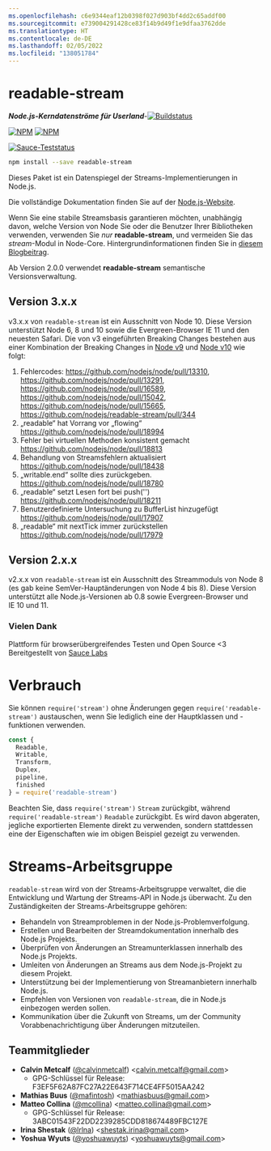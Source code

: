 ```yaml
---
ms.openlocfilehash: c6e9344eaf12b0398f027d903bf4dd2c65addf00
ms.sourcegitcommit: e739004291428ce83f14b9d49f1e9dfaa3762dde
ms.translationtype: HT
ms.contentlocale: de-DE
ms.lasthandoff: 02/05/2022
ms.locfileid: "138051784"
---
```

# <a name="readable-stream"></a>readable-stream

***Node.js-Kerndatenströme für Userland***-[![Buildstatus](https://travis-ci.com/nodejs/readable-stream.svg?branch=master)](https://travis-ci.com/nodejs/readable-stream)


[![NPM](https://nodei.co/npm/readable-stream.png?downloads=true&downloadRank=true)](https://nodei.co/npm/readable-stream/)
[![NPM](https://nodei.co/npm-dl/readable-stream.png?&months=6&height=3)](https://nodei.co/npm/readable-stream/)


[![Sauce-Teststatus](https://saucelabs.com/browser-matrix/readabe-stream.svg)](https://saucelabs.com/u/readabe-stream)

```bash
npm install --save readable-stream
```

Dieses Paket ist ein Datenspiegel der Streams-Implementierungen in Node.js.

Die vollständige Dokumentation finden Sie auf der [Node.js-Website](https://nodejs.org/dist/v10.19.0/docs/api/stream.html).

Wenn Sie eine stabile Streamsbasis garantieren möchten, unabhängig davon, welche Version von Node Sie oder die Benutzer Ihrer Bibliotheken verwenden, verwenden Sie *nur* **readable-stream**, und vermeiden Sie das *stream*-Modul in Node-Core. Hintergrundinformationen finden Sie in [diesem Blogbeitrag](http://r.va.gg/2014/06/why-i-dont-use-nodes-core-stream-module.html).

Ab Version 2.0.0 verwendet **readable-stream** semantische Versionsverwaltung.

## <a name="version-3xx"></a>Version 3.x.x

v3.x.x von `readable-stream` ist ein Ausschnitt von Node 10. Diese Version unterstützt Node 6, 8 und 10 sowie die Evergreen-Browser IE 11 und den neuesten Safari. Die von v3 eingeführten Breaking Changes bestehen aus einer Kombination der Breaking Changes in [Node v9](https://nodejs.org/en/blog/release/v9.0.0/) und [Node v10](https://nodejs.org/en/blog/release/v10.0.0/) wie folgt:

1. Fehlercodes: https://github.com/nodejs/node/pull/13310, https://github.com/nodejs/node/pull/13291, https://github.com/nodejs/node/pull/16589, https://github.com/nodejs/node/pull/15042, https://github.com/nodejs/node/pull/15665, https://github.com/nodejs/readable-stream/pull/344
2. „readable“ hat Vorrang vor „flowing“ https://github.com/nodejs/node/pull/18994
3. Fehler bei virtuellen Methoden konsistent gemacht https://github.com/nodejs/node/pull/18813
4. Behandlung von Streamsfehlern aktualisiert https://github.com/nodejs/node/pull/18438
5. „writable.end“ sollte dies zurückgeben.
   https://github.com/nodejs/node/pull/18780
6. „readable“ setzt Lesen fort bei push('') https://github.com/nodejs/node/pull/18211
7. Benutzerdefinierte Untersuchung zu BufferList hinzugefügt https://github.com/nodejs/node/pull/17907
8. „readable“ mit nextTick immer zurückstellen https://github.com/nodejs/node/pull/17979

## <a name="version-2xx"></a>Version 2.x.x
v2.x.x von `readable-stream` ist ein Ausschnitt des Streammoduls von Node 8 (es gab keine SemVer-Hauptänderungen von Node 4 bis 8). Diese Version unterstützt alle Node.js-Versionen ab 0.8 sowie Evergreen-Browser und IE 10 und 11.

### <a name="big-thanks"></a>Vielen Dank

Plattform für browserübergreifendes Testen und Open Source <3 Bereitgestellt von [Sauce Labs][sauce]

# <a name="usage"></a>Verbrauch

Sie können `require('stream')` ohne Änderungen gegen `require('readable-stream')` austauschen, wenn Sie lediglich eine der Hauptklassen und -funktionen verwenden.

```js
const {
  Readable,
  Writable,
  Transform,
  Duplex,
  pipeline,
  finished
} = require('readable-stream')
````

Beachten Sie, dass `require('stream')` `Stream` zurückgibt, während `require('readable-stream')` `Readable` zurückgibt. Es wird davon abgeraten, jegliche exportierten Elemente direkt zu verwenden, sondern stattdessen eine der Eigenschaften wie im obigen Beispiel gezeigt zu verwenden.

# <a name="streams-working-group"></a>Streams-Arbeitsgruppe

`readable-stream` wird von der Streams-Arbeitsgruppe verwaltet, die die Entwicklung und Wartung der Streams-API in Node.js überwacht. Zu den Zuständigkeiten der Streams-Arbeitsgruppe gehören:

* Behandeln von Streamproblemen in der Node.js-Problemverfolgung.
* Erstellen und Bearbeiten der Streamdokumentation innerhalb des Node.js Projekts.
* Überprüfen von Änderungen an Streamunterklassen innerhalb des Node.js Projekts.
* Umleiten von Änderungen an Streams aus dem Node.js-Projekt zu diesem Projekt.
* Unterstützung bei der Implementierung von Streamanbietern innerhalb Node.js.
* Empfehlen von Versionen von `readable-stream`, die in Node.js einbezogen werden sollen.
* Kommunikation über die Zukunft von Streams, um der Community Vorabbenachrichtigung über Änderungen mitzuteilen.

<a name="members"></a>
## <a name="team-members"></a>Teammitglieder

* **Calvin Metcalf** ([@calvinmetcalf](https://github.com/calvinmetcalf)) &lt;calvin.metcalf@gmail.com&gt;
  - GPG-Schlüssel für Release: F3EF5F62A87FC27A22E643F714CE4FF5015AA242
* **Mathias Buus** ([@mafintosh](https://github.com/mafintosh)) &lt;mathiasbuus@gmail.com&gt;
* **Matteo Collina** ([@mcollina](https://github.com/mcollina)) &lt;matteo.collina@gmail.com&gt;
  - GPG-Schlüssel für Release: 3ABC01543F22DD2239285CDD818674489FBC127E
* **Irina Shestak** ([@lrlna](https://github.com/lrlna)) &lt;shestak.irina@gmail.com&gt;
* **Yoshua Wyuts** ([@yoshuawuyts](https://github.com/yoshuawuyts)) &lt;yoshuawuyts@gmail.com&gt;

[sauce]: https://saucelabs.com
